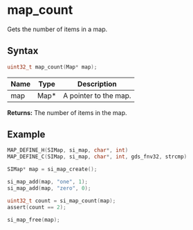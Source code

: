 # map_count

Gets the number of items in a map.

## Syntax

```c
uint32_t map_count(Map* map);
```

| Name | Type | Description |
| --- | --- | --- |
| map | Map* | A pointer to the map. |

**Returns:** The number of items in the map.

## Example

```c
MAP_DEFINE_H(SIMap, si_map, char*, int)
MAP_DEFINE_C(SIMap, si_map, char*, int, gds_fnv32, strcmp)

SIMap* map = si_map_create();

si_map_add(map, "one", 1);
si_map_add(map, "zero", 0);

uint32_t count = si_map_count(map);
assert(count == 2);

si_map_free(map);
```